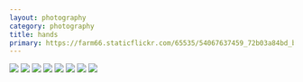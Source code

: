 ```yaml
---
layout: photography
category: photography
title: hands
primary: https://farm66.staticflickr.com/65535/54067637459_72b03a84bd_b.jpg
---
```


<div class="gallery">
  <div class="row">
    <div class="column">
      <img src="https://farm66.staticflickr.com/65535/54067637459_72b03a84bd_b.jpg">
      <img src="https://farm66.staticflickr.com/65535/54070909786_65911cc28b_b.jpg">
      <img src="https://farm66.staticflickr.com/65535/54068496907_ed4664a308_b.jpg">
      <img src="https://farm66.staticflickr.com/65535/54068496922_b5d434a61d_b.jpg">
      <img src="https://farm66.staticflickr.com/65535/54067769080_d8c6383e1e_b.jpg">
      <img src="https://farm66.staticflickr.com/65535/54067637504_70c81135b3_b.jpg">
      <img src="https://farm66.staticflickr.com/65535/54072448159_6053037093_b.jpg">
      <img src="https://farm66.staticflickr.com/65535/54068577632_0904999afd_b.jpg">
    </div>
  </div>
</div>
